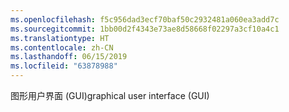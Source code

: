 ```yaml
---
ms.openlocfilehash: f5c956dad3ecf70baf50c2932481a060ea3add7c
ms.sourcegitcommit: 1bb00d2f4343e73ae8d58668f02297a3cf10a4c1
ms.translationtype: HT
ms.contentlocale: zh-CN
ms.lasthandoff: 06/15/2019
ms.locfileid: "63878988"
---
```

<span data-ttu-id="fe1d1-101">图形用户界面 (GUI)</span><span class="sxs-lookup"><span data-stu-id="fe1d1-101">graphical user interface (GUI)</span></span>